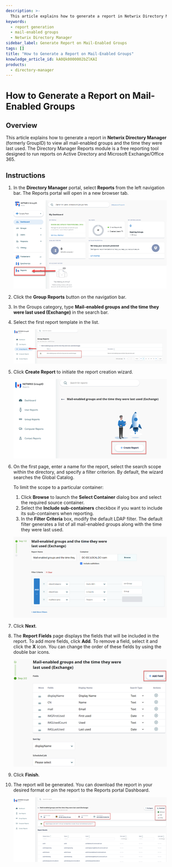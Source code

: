 ```yaml
---
description: >-
  This article explains how to generate a report in Netwrix Directory Manager to view all mail-enabled groups and the time they were last used.
keywords:
  - report generation
  - mail-enabled groups
  - Netwrix Directory Manager
sidebar_label: Generate Report on Mail-Enabled Groups
tags: []
title: "How to Generate a Report on Mail-Enabled Groups"
knowledge_article_id: kA0Qk0000002bZlKAI
products:
  - directory-manager
---
```


# How to Generate a Report on Mail-Enabled Groups

## Overview

This article explains how to generate a report in **Netwrix Directory Manager** (formerly GroupID) to view all mail-enabled groups and the time they were last used. The Directory Manager Reports module is a free reporting tool designed to run reports on Active Directory and Microsoft Exchange/Office 365.

## Instructions

1. In the **Directory Manager** portal, select **Reports** from the left navigation bar. The Reports portal will open in a new browser tab.

   ![Reports portal in Directory Manager](./images/servlet_image_e903c0799efe.png)

2. Click the **Group Reports** button on the navigation bar.

3. In the Groups category, type **Mail-enabled groups and the time they were last used (Exchange)** in the search bar.

4. Select the first report template in the list.

   ![Selecting mail-enabled groups report template](./images/servlet_image_b00de8ab7e53.png)

5. Click **Create Report** to initiate the report creation wizard.

   ![Create Report wizard in Directory Manager](./images/servlet_image_e9f53029c2da.png)

6. On the first page, enter a name for the report, select the search scope within the directory, and specify a filter criterion. By default, the wizard searches the Global Catalog.

   To limit the scope to a particular container:
   1. Click **Browse** to launch the **Select Container** dialog box and select the required source container.
   2. Select the **Include sub-containers** checkbox if you want to include its sub-containers when reporting.
   3. In the **Filter Criteria** box, modify the default LDAP filter. The default filter generates a list of all mail-enabled groups along with the time they were last used.

   ![Filter criteria for mail-enabled groups and last used time](./images/servlet_image_fe3a35826be4.png)

7. Click **Next**.

8. The **Report Fields** page displays the fields that will be included in the report. To add more fields, click **Add**. To remove a field, select it and click the **X** icon. You can change the order of these fields by using the double bar icons.

   ![Report Fields page in Directory Manager](./images/servlet_image_9ff27edc1467.png)

9. Click **Finish**.

10. The report will be generated. You can download the report in your desired format or pin the report to the Reports portal Dashboard.

    ![Generated report on mail-enabled groups and last used time](./images/servlet_image_9f107e1beec8.png)